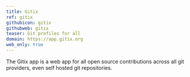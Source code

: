 ```yaml
---
title: Gitix
ref: gitix
githubicon: gitix
githubweb: gitix
teaser: Git profiles for all
domain: https://app.gitix.org
web_only: true
---
```

The Gitix app is a web app for all open source contributions across all git providers, even self hosted git repositories.